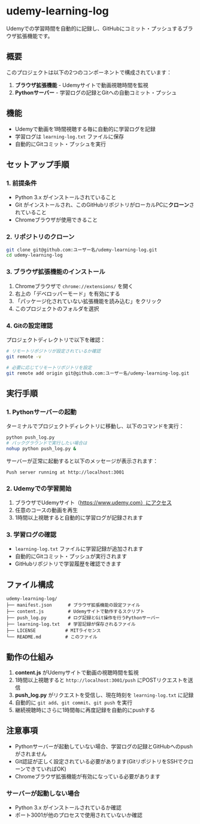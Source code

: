 # udemy-learning-log

Udemyでの学習時間を自動的に記録し、GitHubにコミット・プッシュするブラウザ拡張機能です。

## 概要

このプロジェクトは以下の2つのコンポーネントで構成されています：

1. **ブラウザ拡張機能** - Udemyサイトで動画視聴時間を監視
2. **Pythonサーバー** - 学習ログの記録とGitへの自動コミット・プッシュ

## 機能

- Udemyで動画を1時間視聴する毎に自動的に学習ログを記録
- 学習ログは `learning-log.txt` ファイルに保存
- 自動的にGitコミット・プッシュを実行

## セットアップ手順

### 1. 前提条件

- Python 3.x がインストールされていること
- Git がインストールされ、このGitHubリポジトリがローカルPCに**クローン**されていること
- Chromeブラウザが使用できること

### 2. リポジトリのクローン

```bash
git clone git@github.com:ユーザー名/udemy-learning-log.git
cd udemy-learning-log
```

### 3. ブラウザ拡張機能のインストール

1. Chromeブラウザで `chrome://extensions/` を開く
2. 右上の「デベロッパーモード」を有効にする
3. 「パッケージ化されていない拡張機能を読み込む」をクリック
4. このプロジェクトのフォルダを選択

### 4. Gitの設定確認

プロジェクトディレクトリで以下を確認：

```bash
# リモートリポジトリが設定されているか確認
git remote -v

# 必要に応じてリモートリポジトリを設定
git remote add origin git@github.com:ユーザー名/udemy-learning-log.git
```

## 実行手順

### 1. Pythonサーバーの起動

ターミナルでプロジェクトディレクトリに移動し、以下のコマンドを実行：

```bash
python push_log.py
# バックグラウンドで実行したい場合は
nohup python push_log.py &
```

サーバーが正常に起動すると以下のメッセージが表示されます：
```
Push server running at http://localhost:3001
```

### 2. Udemyでの学習開始

1. ブラウザでUdemyサイト（https://www.udemy.com）にアクセス
2. 任意のコースの動画を再生
3. 1時間以上視聴すると自動的に学習ログが記録されます

### 3. 学習ログの確認

- `learning-log.txt` ファイルに学習記録が追加されます
- 自動的にGitコミット・プッシュが実行されます
- GitHubリポジトリで学習履歴を確認できます

## ファイル構成

```
udemy-learning-log/
├── manifest.json      # ブラウザ拡張機能の設定ファイル
├── content.js         # Udemyサイトで動作するスクリプト
├── push_log.py        # ログ記録とGit操作を行うPythonサーバー
├── learning-log.txt   # 学習記録が保存されるファイル
├── LICENSE           # MITライセンス
└── README.md         # このファイル
```

## 動作の仕組み

1. **content.js** がUdemyサイトで動画の視聴時間を監視
2. 1時間以上視聴すると `http://localhost:3001/push` にPOSTリクエストを送信
3. **push_log.py** がリクエストを受信し、現在時刻を `learning-log.txt` に記録
4. 自動的に `git add`、`git commit`、`git push` を実行
5. 継続視聴時にさらに1時間毎に再度記録を自動的にpushする

## 注意事項

- Pythonサーバーが起動していない場合、学習ログの記録とGitHubへのpushがされません
- Git認証が正しく設定されている必要があります(GitリポジトリをSSHでクローンできていればOK)
- Chromeブラウザ拡張機能が有効になっている必要があります

### サーバーが起動しない場合
- Python 3.x がインストールされているか確認
- ポート3001が他のプロセスで使用されていないか確認
